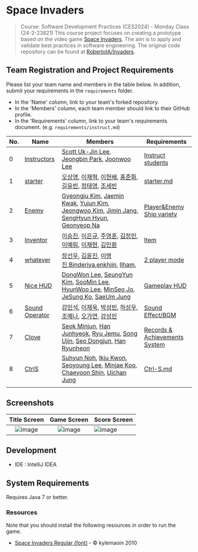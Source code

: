 # Space Invaders

> Course: Software Development Practices (CES2024) - Monday Class (24-2-23821)
This course project focuses on creating a prototype based on the video game [Space Invaders](https://en.wikipedia.org/wiki/Space_Invaders). The aim is to apply and validate best practices in software engineering. The original code repository can be found at [RobertoIA/Invaders](https://github.com/RobertoIA/Invaders).

## Team Registration and Project Requirements

Please list your team name and members in the table below. In addition, submit your requirements in the `requirements` folder.

- In the 'Name' column, link to your team's forked repository.
- In the 'Members' column, each team member should link to their GitHub profile.
- In the 'Requirements' column, link to your team's requirements document. (e.g. `requirements/instruct.md`)

| No.  | Name                                                         | Members                                                      | Requirements                                  |
| ---- | ------------------------------------------------------------ | ------------------------------------------------------------ | --------------------------------------------- |
| 0    | [Instructors](https://github.com/dev-jjjjjeong-bin/Invaders-SDP) | [Scott Uk-Jin Lee](https://github.com/scottukjinlee/scottukjinlee), [Jeongbin Park](https://github.com/dev-jjjjjeong-bin/dev-jjjjjeong-bin), [Joonwoo Lee](https://github.com/PurpleBananass/PurpleBananass) | [Instruct students](requirements/instruct.md) |
| 1    | [starter](https://github.com/hello-osy/Invaders-SDP_TEAMstarter) | [오상영](https://github.com/hello-osy), [이재혁](https://github.com/ahgka), [이현배](https://github.com/hyeonbae438), [홍준화](https://github.com/Junehwa9798), [길유빈](https://github.com/studio-yb), [정태영](https://github.com/taeyoung24), [조세빈](https://github.com/Wimogg) | [starter.md](https://github.com/dev-jjjjjeong-bin/Invaders-SDP/blob/master/requirements/starter.md) |                                               |
| 2    | [Enemy](https://github.com/Dream-no24/Invaders-SDP) | [Gyeongju Kim](https://github.com/Dream-no24), [Jaemin Kwak](https://github.com/depave), [Yujun Kim](https://github.com/this-yujunkim), [Jeongwoo Kim](https://github.com/gmvolt), [Jimin Jang](https://github.com/Jangjimin9766), [SengHyun Hyun](https://github.com/HSHyun), [Geonyeop Na](https://github.com/NaJhinY) | [Player&Enemy Ship variety](requirements/Enemy.md) |
| 3    | [Inventor](https://github.com/eungyu04/Invaders-SDP)|[이승진](https://github.com/ise-e), [이은규](https://github.com/eungyu04), [주영훈](https://github.com/JuYeongHun), [김정민](https://github.com/KIM-JEONGMIN0630), [이예림](https://github.com/LEE-YELIM), [이채현](https://github.com/dlcogus0919), [김민환](https://github.com/kmh041015) |[Item](requirements/Inventory.md)|
|   4  | [whatever](https://github.com/duris20010511/Invaders-SDP)                                   |       [장선우](https://github.com/duris20010511), [김윤진](https://github.com/yj677), [이명진](https://github.com/Yor1ik),[Binderiya](Https://github.com/binderyamb1214),[enkhjin](https://github.com/Enkhjin25), [Ilham](https://github.com/Failzuma),                                                                                                                                                                                |        [2 player mode](https://github.com/duris20010511/Invaders-SDP/blob/master/requirements/whatever.md)           |
| 5    |[Nice HUD](https://github.com/DongWonLee2/Nice-HUD) | [DongWon Lee](https://github.com/DongWonLee2), [SeungYun Kim](https://github.com/yunsful), [SooMin Lee](https://github.com/dltnals1210), [HyunWoo Lee](https://github.com/LeeHyunWoo02), [MinSeo Jo](https://github.com/min5421), [JeSung Ko](https://github.com/kojesung), [SaeUm Jung](https://github.com/aeioiie) | [Gameplay HUD](requirements/Nice_HUD.md) |
| 6    | [Sound Operator](https://github.com/Kang-Minseokk/Invaders-SDP.git)                                              | [강민석](https://github.com/Kang-Minseokk), [이재욱](https://github.com/limulu-k), [박성빈](https://github.com/SeongbinPark82), [하성우](https://github.com/sw02020), [조예나](https://github.com/YenaCho), [오가연](https://github.com/HY-OGY), [강성민](https://github.com/seongmin0244)       | [Sound Effect/BGM](requirements/Sound_Operator.md)  |
| 7   | [Clove](https://github.com/SEOKMINJUN/Invaders-SDP.git)             | [Seok Minjun](https://github.com/SEOKMINJUN), [Han Junhyeok](https://github.com/Junhyeok1000), [Ryu Jemu](https://github.com/RyuJeMu), [Song Ujin](https://github.com/woojinss), [Seo Dongjun](https://github.com/DongjunSuh923), [Han Ryunheon](https://github.com/HanRH99) | [Records & Achievements System](requirements/clove.md) |
| 8   | [CtrlS](https://github.com/HY-CtrlS/Invaders-SDP) | [Suhyun Noh](https://github.com/suhynnoh), [Ikju Kwon](https://github.com/Amarok121), [Seoyoung Lee](https://github.com/ahgka), [Minjae Koo](https://github.com/Koominjae), [Chaeyoon Shin](https://github.com/SCY42), [Uichan Jung](https://github.com/wjddml) | [Ctrl-S.md](requirements/CtrlS.md) |
|     |                                     |                                                                                                                                                                                      |                   |

## Screenshots

Title Screen               |  Game Screen              | Score Screen
:-------------------------:|:-------------------------:|:---------
![image](https://user-images.githubusercontent.com/69495129/136980139-7ad6adab-3f11-4711-b0a6-341080aa3361.png)   |  ![image](https://user-images.githubusercontent.com/69495129/136980236-c5d9ef85-f09a-47a7-b9d9-948f7b624002.png)|![image](https://user-images.githubusercontent.com/69495129/136980681-93dcadaf-08cb-48d8-90c9-68c651a115c9.png)


## Development

- IDE : IntelliJ IDEA

## System Requirements
Requires Java 7 or better.

### Resources

Note that you should install the following resources in order to run the game.


- [Space Invaders Regular (font)](http://www.fonts2u.com/space-invaders-regular.font) - &copy; kylemaoin 2010
